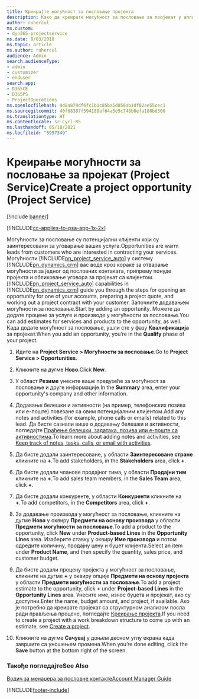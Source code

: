 ```yaml
---
title: Креирајте могућност за пословање пројекта
description: Како да креирате могућност за пословање за пројекат у апликацији Project Service
author: ruhercul
ms.custom:
- dyn365-projectservice
ms.date: 8/03/2018
ms.topic: article
ms.author: ruhercul
audience: Admin
search.audienceType:
- admin
- customizer
- enduser
search.app:
- D365CE
- D365PS
- ProjectOperations
ms.openlocfilehash: 9d8a879df6fc1b1c85ba5d856ab1df02ae55cec1
ms.sourcegitcommit: 40f68387f594180af64a5e5c748b6efa188bd300
ms.translationtype: HT
ms.contentlocale: sr-Cyrl-RS
ms.lasthandoff: 05/10/2021
ms.locfileid: "5997349"
---
```

# <a name="create-a-project-opportunity-project-service"></a><span data-ttu-id="86f26-103">Креирање могућности за пословање за пројекат (Project Service)</span><span class="sxs-lookup"><span data-stu-id="86f26-103">Create a project opportunity (Project Service)</span></span>

[!include [banner](../includes/psa-now-project-operations.md)]

[!INCLUDE[cc-applies-to-psa-app-1x-2x](../includes/cc-applies-to-psa-app-1x-2x.md)]

<span data-ttu-id="86f26-104">Могућности за пословање су потенцијални клијенти који су заинтересовани за уговарање ваших услуга.</span><span class="sxs-lookup"><span data-stu-id="86f26-104">Opportunities are warm leads from customers who are interested in contracting your services.</span></span> <span data-ttu-id="86f26-105">Могућности [!INCLUDE[pn_project_service_auto](../includes/pn-project-service-auto.md)] у систему [!INCLUDE[pn_dynamics_crm](../includes/pn-dynamics-crm.md)] вас воде кроз кораке за отварање могућности за једног од пословних контаката, припрему понуде пројекта и обликовање уговора за пројекат са клијентом.</span><span class="sxs-lookup"><span data-stu-id="86f26-105">[!INCLUDE[pn_project_service_auto](../includes/pn-project-service-auto.md)] capabilities in [!INCLUDE[pn_dynamics_crm](../includes/pn-dynamics-crm.md)] guide you through the steps for opening an opportunity for one of your accounts, preparing a project quote, and working out a project contract with your customer.</span></span> <span data-ttu-id="86f26-106">Започните додавањем могућности за пословање.</span><span class="sxs-lookup"><span data-stu-id="86f26-106">Start by adding an opportunity.</span></span> <span data-ttu-id="86f26-107">Можете да додате процене за услуге и производе у могућности за пословање.</span><span class="sxs-lookup"><span data-stu-id="86f26-107">You can add estimates for services and products to the opportunity, as well.</span></span> <span data-ttu-id="86f26-108">Када додате могућност за пословање, ушли сте у фазу **Квалификација** за пројекат.</span><span class="sxs-lookup"><span data-stu-id="86f26-108">When you add an opportunity, you’re in the **Qualify** phase of your project.</span></span>  
  
1.  <span data-ttu-id="86f26-109">Идите на **Project Service > Могућности за пословање**.</span><span class="sxs-lookup"><span data-stu-id="86f26-109">Go to **Project Service > Opportunities**.</span></span>  
  
2.  <span data-ttu-id="86f26-110">Кликните на дугме **Ново**.</span><span class="sxs-lookup"><span data-stu-id="86f26-110">Click **New**.</span></span>  
  
3.  <span data-ttu-id="86f26-111">У област **Резиме** унесите ваше предузеће за могућност за пословање и друге информације.</span><span class="sxs-lookup"><span data-stu-id="86f26-111">In the **Summary** area, enter your opportunity's company and other information.</span></span>  
  
4.  <span data-ttu-id="86f26-112">Додавање белешки и активности (на пример, телефонских позива или е-поште) повезане са овим потенцијалним клијентом.</span><span class="sxs-lookup"><span data-stu-id="86f26-112">Add any notes and activities (for example, phone calls or emails) related to this lead.</span></span> <span data-ttu-id="86f26-113">Да бисте сазнали више о додавању белешки и активности, погледајте [Праћење белешки, задатака, позива или е-поште са активностима](/dynamics365/customerengagement/on-premises/basics/work-with-activities).</span><span class="sxs-lookup"><span data-stu-id="86f26-113">To learn more about adding notes and activities, see [Keep track of notes, tasks, calls, or email with activities](/dynamics365/customerengagement/on-premises/basics/work-with-activities).</span></span>  
  
5.  <span data-ttu-id="86f26-114">Да бисте додали заинтересоване, у области **Заинтересоване стране** кликните на **+**.</span><span class="sxs-lookup"><span data-stu-id="86f26-114">To add stakeholders, in the **Stakeholders** area, click **+**.</span></span>  
  
6.  <span data-ttu-id="86f26-115">Да бисте додали чланове продајног тима, у области **Продајни тим** кликните на **+**.</span><span class="sxs-lookup"><span data-stu-id="86f26-115">To add sales team members, in the **Sales Team** area, click **+**.</span></span>  
  
7.  <span data-ttu-id="86f26-116">Да бисте додали конкуренте, у области **Конкуренти** кликните на **+**.</span><span class="sxs-lookup"><span data-stu-id="86f26-116">To add competitors, in the **Competitors** area, click **+**.</span></span>  
  
8.  <span data-ttu-id="86f26-117">За додавање производа у могућност за пословање, кликните на дугме **Ново** у оквиру **Предмети на основу производа** у области **Предмети могућности за пословање**.</span><span class="sxs-lookup"><span data-stu-id="86f26-117">To add a product to the opportunity, click **New** under **Product-based Lines** in the **Opportunity Lines** area.</span></span> <span data-ttu-id="86f26-118">Изаберите ставку у оквиру **Име производа** и потом одредите количину, продајну цену и буџет клијента.</span><span class="sxs-lookup"><span data-stu-id="86f26-118">Select an item under **Product Name**, and then specify the quantity, sales price, and customer budget.</span></span>  
  
9. <span data-ttu-id="86f26-119">Да бисте додали процену пројекта у могућност за пословање, кликните на дугме **+** у оквиру опције **Предмети на основу пројекта** у области **Предмети могућности за пословање**.</span><span class="sxs-lookup"><span data-stu-id="86f26-119">To add a project estimate to the opportunity, click **+** under **Project-based Lines** in the **Opportunity Lines** area.</span></span> <span data-ttu-id="86f26-120">Унесите име, износ буџета и пројекат, ако су доступни.</span><span class="sxs-lookup"><span data-stu-id="86f26-120">Enter the name, budget amount, and project, if available.</span></span> <span data-ttu-id="86f26-121">Ако је потребно да креирате пројекат са структурном анализом посла ради прављења процене, погледајте [Креирање пројекта](../psa/create-project.md).</span><span class="sxs-lookup"><span data-stu-id="86f26-121">If you need to create a project with a work breakdown structure to come up with an estimate, see [Create a project](../psa/create-project.md).</span></span>  
  
10. <span data-ttu-id="86f26-122">Кликните на дугме **Сачувај** у доњем десном углу екрана када завршите са уношењем промена.</span><span class="sxs-lookup"><span data-stu-id="86f26-122">When you’re done editing, click the **Save** button at the bottom right of the screen.</span></span>  
  
### <a name="see-also"></a><span data-ttu-id="86f26-123">Такође погледајте</span><span class="sxs-lookup"><span data-stu-id="86f26-123">See Also</span></span>  
 [<span data-ttu-id="86f26-124">Водич за менаџера за пословне контакте</span><span class="sxs-lookup"><span data-stu-id="86f26-124">Account Manager Guide</span></span>](../psa/account-manager-guide.md)


[!INCLUDE[footer-include](../includes/footer-banner.md)]